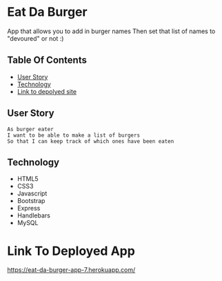 # Eat Da Burger

App that allows you to add in burger names
Then set that list of names to "devoured" or not :)

## Table Of Contents
- [User Story](#User-Story)
- [Technology](#Technology)
- [Link to depolyed site](#Link-to-depolyed-site)

## User Story
```
As burger eater 
I want to be able to make a list of burgers
So that I can keep track of which ones have been eaten
```

## Technology
* HTML5
* CSS3
* Javascript
* Bootstrap
* Express
* Handlebars
* MySQL

# Link To Deployed App
https://eat-da-burger-app-7.herokuapp.com/